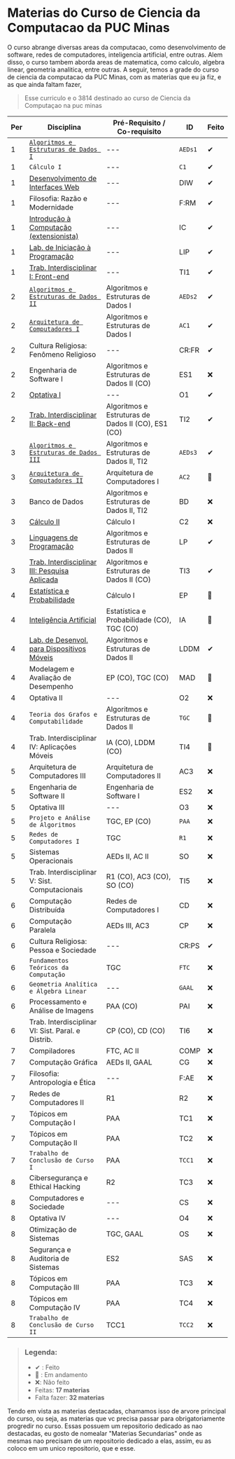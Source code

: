 # Materias do Curso de Ciencia da Computacao da PUC Minas
O curso abrange diversas areas da computacao, como desenvolvimento de software, redes de computadores, inteligencia artificial, entre outras. Alem disso, o curso tambem aborda areas de matematica, como calculo, algebra linear, geometria analitica, entre outras. A seguir, temos a grade do curso de ciencia da computacao da PUC Minas, com as materias que eu ja fiz, e as que ainda faltam fazer,

> Esse curriculo e o 3814 destinado ao curso de Ciencia da Computaçao na puc minas


| Per | Disciplina                                                                                                           | Pré-Requisito / Co-requisito                        | ID        | Feito |
|-----|----------------------------------------------------------------------------------------------------------------------|-----------------------------------------------------|-----------|-------|
| 1   | [``Algoritmos e Estruturas de Dados I``](https://github.com/giusfds/AEDS-I)                                          | ---                                                 | ``AEDs1`` | ✔     |
| 1   | ``Cálculo I``                                                                                                        | ---                                                 | ``C1``    | ✔     |
| 1   | [Desenvolvimento de Interfaces Web](https://github.com/giusfds/Computacao-PucMinas/tree/main/1°%20Periodo/DIW)       | ---                                                 | DIW       | ✔     |
| 1   | Filosofia: Razão e Modernidade                                                                                       | ---                                                 | F:RM      | ✔     |
| 1   | [Introdução à Computação (extensionista)](https://github.com/giusfds/Computacao-PucMinas/tree/main/1°%20Periodo/IC)  | ---                                                 | IC        | ✔     |
| 1   | [Lab. de Iniciação à Programação](https://github.com/giusfds/Computacao-PucMinas/tree/main/1°%20Periodo/LIP)         | ---                                                 | LIP       | ✔     |
| 1   | [Trab. Interdisciplinar I: Front-end](https://github.com/ICEI-PUC-Minas-PMGCC-TI/FeedMe)                             | ---                                                 | TI1       | ✔     |
| 2   | [``Algoritmos e Estruturas de Dados II``](https://github.com/giusfds/AEDS-II)                                        | Algoritmos e Estruturas de Dados I                  | ``AEDs2`` | ✔     |
| 2   | [``Arquitetura de Computadores I``](https://github.com/giusfds/Computacao-PucMinas/tree/main/2°%20Periodo/AC_1)      | Algoritmos e Estruturas de Dados I                  | ``AC1``   | ✔     |
| 2   | Cultura Religiosa: Fenômeno Religioso                                                                                | ---                                                 | CR:FR     | ✔     |
| 2   | Engenharia de Software I                                                                                             | Algoritmos e Estruturas de Dados II (CO)            | ES1       | ❌    |
| 2   | [Optativa I](https://github.com/giusfds/Computacao-PucMinas/tree/main/2°%20Periodo/Sistemas%20Inteligentes)          | ---                                                 | O1        | ✔     |
| 2   | [Trab. Interdisciplinar II: Back-end](https://github.com/ICEI-PUC-Minas-CC-TI/plmg-cc-ti2-2024-1-g02-movesmart)      | Algoritmos e Estruturas de Dados II (CO), ES1 (CO)  | TI2       | ✔     |
| 3   | [``Algoritmos e Estruturas de Dados III``](https://github.com/giusfds/AEDS-III)                                      | Algoritmos e Estruturas de Dados II, TI2            | ``AEDs3`` | ✔     |
| 3   | [``Arquitetura de Computadores II``](https://github.com/giusfds/Computacao-PucMinas/tree/main/3°%20Periodo/AC_2/EP's)| Arquitetura de Computadores I                       | ``AC2``   | 📍     |
| 3   | Banco de Dados                                                                                                       | Algoritmos e Estruturas de Dados II, TI2            | BD        | ❌    |
| 3   | [Cálculo II](https://github.com/giusfds/Computacao-PucMinas/tree/main/3°%20Periodo/Calculo_2)                        | Cálculo I                                           | C2        | ❌    |
| 3   | [Linguagens de Programação](https://github.com/giusfds/Computacao-PucMinas/tree/main/3°%20Periodo/LP)                | Algoritmos e Estruturas de Dados II                 | LP        | ✔     |
| 3   | [Trab. Interdisciplinar III: Pesquisa Aplicada](https://github.com/ICEI-PUC-Minas-CC-TI/plmg-cc-ti3-2024-2-g9-gcjp)  | Algoritmos e Estruturas de Dados II (CO)            | TI3       | ✔     |
| 4   | [Estatística e Probabilidade](https://github.com/giusfds/Computacao-PucMinas/tree/main/4°%20Periodo/EP)              | Cálculo I                                           | EP        | 📍     |
| 4   | [Inteligência Artificial](https://github.com/giusfds/Computacao-PucMinas/tree/main/4°%20Periodo/IA)                  | Estatística e Probabilidade (CO), TGC (CO)          | IA        | 📍     |
| 4   | [Lab. de Desenvol. para Dispositivos Móveis](https://github.com/giusfds/LDDM)                                        | Algoritmos e Estruturas de Dados II                 | LDDM      | ✔     |
| 4   | Modelagem e Avaliação de Desempenho                                                                                  | EP (CO), TGC (CO)                                   | MAD       | 📍     |
| 4   | Optativa II                                                                                                          | ---                                                 | O2        | ❌    |
| 4   | ``Teoria dos Grafos e Computabilidade``                                                                              | Algoritmos e Estruturas de Dados II                 | ``TGC``   | 📍     |
| 4   | Trab. Interdisciplinar IV: Aplicações Móveis                                                                         | IA (CO), LDDM (CO)                                  | TI4       | 📍     |
| 5   | Arquitetura de Computadores III                                                                                      | Arquitetura de Computadores II                      | AC3       | ❌    |
| 5   | Engenharia de Software II                                                                                            | Engenharia de Software I                            | ES2       | ❌    |
| 5   | Optativa III                                                                                                         | ---                                                 | O3        | ❌    |
| 5   | ``Projeto e Análise de Algoritmos``                                                                                  | TGC, EP (CO)                                        | ``PAA``   | ❌    |
| 5   | ``Redes de Computadores I``                                                                                          | TGC                                                 | ``R1``    | ❌    |
| 5   | Sistemas Operacionais                                                                                                | AEDs II, AC II                                      | SO        | ❌    |
| 5   | Trab. Interdisciplinar V: Sist. Computacionais                                                                       | R1 (CO), AC3 (CO), SO (CO)                          | TI5       | ❌    |
| 6   | Computação Distribuída                                                                                               | Redes de Computadores I                             | CD        | ❌    |
| 6   | Computação Paralela                                                                                                  | AEDs III, AC3                                       | CP        | ❌    |
| 6   | Cultura Religiosa: Pessoa e Sociedade                                                                                | ---                                                 | CR:PS     | ✔     |
| 6   | ``Fundamentos Teóricos da Computação``                                                                               | TGC                                                 | ``FTC``   | ❌    |
| 6   | ``Geometria Analítica e Álgebra Linear``                                                                             | ---                                                 | ``GAAL``  | ❌    |
| 6   | Processamento e Análise de Imagens                                                                                   | PAA (CO)                                            | PAI       | ❌    |
| 6   | Trab. Interdisciplinar VI: Sist. Paral. e Distrib.                                                                   | CP (CO), CD (CO)                                    | TI6       | ❌    |
| 7   | Compiladores                                                                                                         | FTC, AC II                                          | COMP      | ❌    |
| 7   | Computação Gráfica                                                                                                   | AEDs II, GAAL                                       | CG        | ❌    |
| 7   | Filosofia: Antropologia e Ética                                                                                      | ---                                                 | F:AE      | ❌    |
| 7   | Redes de Computadores II                                                                                             | R1                                                  | R2        | ❌    |
| 7   | Tópicos em Computação I                                                                                              | PAA                                                 | TC1       | ❌    |
| 7   | Tópicos em Computação II                                                                                             | PAA                                                 | TC2       | ❌    |
| 7   | ``Trabalho de Conclusão de Curso I``                                                                                 | PAA                                                 | ``TCC1``  | ❌    |
| 8   | Cibersegurança e Ethical Hacking                                                                                     | R2                                                  | TC3       | ❌    |
| 8   | Computadores e Sociedade                                                                                             | ---                                                 | CS        | ❌    |
| 8   | Optativa IV                                                                                                          | ---                                                 | O4        | ❌    |
| 8   | Otimização de Sistemas                                                                                               | TGC, GAAL                                           | OS        | ❌    |
| 8   | Segurança e Auditoria de Sistemas                                                                                    | ES2                                                 | SAS       | ❌    |
| 8   | Tópicos em Computação III                                                                                            | PAA                                                 | TC3       | ❌    |
| 8   | Tópicos em Computação IV                                                                                             | PAA                                                 | TC4       | ❌    |
| 8   | ``Trabalho de Conclusão de Curso II``                                                                                | TCC1                                                | ``TCC2``  | ❌    |

> ### Legenda:
> - ✔ : Feito
> - 📍 : Em andamento
> - ❌: Não feito
> - Feitas: **17 materias**
> - Falta fazer: **32 materias**

Tendo em vista as materias destacadas, chamamos isso de arvore principal do curso, ou seja, as materias que vc precisa passar para obrigatoriamente progredir no curso. Essas possuem um repositorio dedicado as nao destacadas, eu gosto de nomealar "Materias Secundarias" onde as mesmas nao precisam de um repositorio dedicado a elas, assim, eu as coloco em um unico repositorio, que e esse.

